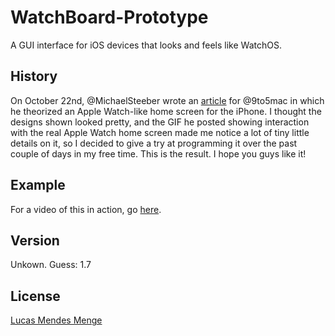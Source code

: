 WatchBoard-Prototype
====================

A GUI interface for iOS devices that looks and feels like WatchOS.

History
-------

On October 22nd, @MichaelSteeber wrote an [article] for @9to5mac in which he theorized an Apple Watch-like home screen for the iPhone.  I thought the designs shown looked pretty, and the GIF he posted showing interaction with the real Apple Watch home screen made me notice a lot of tiny little details on it, so I decided to give a try at programming it over the past couple of days in my free time.  This is the result.  I hope you guys like it!

Example
-------

For a video of this in action, go [here].

Version
-------

Unkown.
Guess: 1.7

License
-------

[Lucas Mendes Menge]

[article]:http://9to5mac.com/2014/10/22/apple-watch-home-screen-design-iphone/
[here]:https://www.youtube.com/watch?v=UggYGThmFEo&list=UU7C761Fn9aih_W6kMvkm24w
[Lucas Mendes Menge]:https://github.com/odonckers/WatchBoard-Prototype/blob/master/LICENSE
